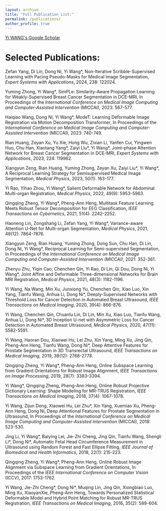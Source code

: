 ```yaml
---
layout: archive
title: "Full Publication List:"
permalink: /publications/
author_profile: true
---
```


[Yi WANG's Google Scholar](https://scholar.google.com.hk/citations?user=k2-vv-MAAAAJ&hl=zh-CN&oi=ao)


Selected Publications:
======
Zefan Yang, Di Lin, Dong Ni, Yi Wang\*, Non-Iterative Scribble-Supervised Learning with Pacing Pseudo-Masks for Medical Image Segmentation, _Expert Systems with Applications_, 2024, 238: 122024.

Yuming Zhong, Yi Wang\*, SimPLe: Similarity-Aware Propagation Learning for Weakly-Supervised Breast Cancer Segmentation in DCE-MRI, In Proceedings of the _International Conference on Medical Image Computing and Computer-Assisted Intervention_ (MICCAI), 2023: 567-577.

Haiqiao Wang, Dong Ni, Yi Wang\*, ModeT: Learning Deformable Image Registration via Motion Decomposition Transformer, In Proceedings of the _International Conference on Medical Image Computing and Computer-Assisted Intervention_ (MICCAI), 2023: 740-749.

Rian Huang, Zeyan Xu, Yu Xie, Hong Wu, Zixian Li, Yanfen Cui, Yingwen Huo, Chu Han, Xiaotang Yang\*, Zaiyi Liu\*, Yi Wang\*, Joint-phase Attention Network for Breast Cancer Segmentation in DCE-MRI, _Expert Systems with Applications_, 2023, 224: 119962.

Xiangyun Zeng, Rian Huang, Yuming Zhong, Zeyan Xu, Zaiyi Liu\*, Yi Wang\*, A Reciprocal Learning Strategy for Semisupervised Medical Image Segmentation, _Medical Physics_, 2023, 50(1): 163-177.

Yi Rao, Yihao Zhou, Yi Wang\*, Salient Deformable Network for Abdominal Multi-organ Registration, _Medical Physics_, 2022, 49(9): 5953-5963.

Qingqing Zheng, Yi Wang\*, Pheng-Ann Heng, Multitask Feature Learning Meets Robust Tensor Decomposition for EEG Classification, _IEEE Transactions on Cybernetics_, 2021, 51(4): 2242-2252.

Haoneng Lin, Zongshang Li, Zefan Yang, Yi Wang\*, Variance-aware Attention U-Net for Multi-organ Segmentation, _Medical Physics_, 2021, 48(12): 7864-7876.

Xiangyun Zeng, Rian Huang, Yuming Zhong, Dong Sun, Chu Han, Di Lin, Dong Ni, Yi Wang\*, Reciprocal Learning for Semi-supervised Segmentation, In Proceedings of the _International Conference on Medical Image Computing and Computer-Assisted Intervention (MICCAI)_, 2021: 352-361.

Zhenyu Zhu, Yiqin Cao, Chenchen Qin, Yi Rao, Di Lin, Qi Dou, Dong Ni, Yi Wang\*, Joint Affine and Deformable Three-dimensional Networks for Brain MRI Registration, _Medical Physics_, 2021, 48(3): 1182-1196.

Yi Wang, Na Wang, Min Xu, Junxiong Yu, Chenchen Qin, Xiao Luo, Xin Yang, Tianfu Wang, Anhua Li, Dong Ni\*, Deeply-Supervised Networks with Threshold Loss for Cancer Detection in Automated Breast Ultrasound, _IEEE Transactions on Medical Imaging_, 2020, 39(4): 866-876.

Yi Wang, Chenchen Qin, Chuanlu Lin, Di Lin, Min Xu, Xiao Luo, Tianfu Wang, Anhua Li, Dong Ni\*, 3D Inception U-net with Asymmetric Loss for Cancer Detection in Automated Breast Ultrasound, _Medical Physics_, 2020, 47(11): 5582-5591.

Yi Wang, Haoran Dou, Xiaowei Hu, Lei Zhu, Xin Yang, Ming Xu, Jing Qin, Pheng-Ann Heng, Tianfu Wang, Dong Ni\*, Deep Attentive Features for Prostate Segmentation in 3D Transrectal Ultrasound, _IEEE Transactions on Medical Imaging_, 2019, 38(12): 2768-2778.

Qingqing Zheng, Yi Wang\*, Pheng-Ann Heng, Online Subspace Learning from Gradient Orientations for Robust Image Alignment, _IEEE Transactions on Image Processing_, 2019, 28(7): 3383-3394.

Yi Wang\*, Qingqing Zheng, Pheng-Ann Heng, Online Robust Projective Dictionary Learning: Shape Modeling for MR-TRUS Registration, _IEEE Transactions on Medical Imaging_, 2018, 37(4): 1067-1078.

Yi Wang, Zijun Deng, Xiaowei Hu, Lei Zhu\*, Xin Yang, Xuemiao Xu, Pheng-Ann Heng, Dong Ni, Deep Attentional Features for Prostate Segmentation in Ultrasound, In Proceedings of the _International Conference on Medical Image Computing and Computer-Assisted Intervention_ (MICCAI), 2018: 523-530.

Jing Li, Yi Wang\*, Baiying Lei, Jie-Zhi Cheng, Jing Qin, Tianfu Wang, Shengli Li\*, Dong Ni\*, Automatic Fetal Head Circumference Measurement in Ultrasound using Random Forest and Fast Ellipse Fitting, _IEEE Journal of Biomedical and Health Informatics_, 2018, 22(1): 215-223.

Qingqing Zheng, Yi Wang\*, Pheng-Ann Heng, Online Robust Image Alignment via Subspace Learning from Gradient Orientations, In Proceedings of the _IEEE International Conference on Computer Vision_ (ICCV), 2017: 1753-1762.

Yi Wang, Jie-Zhi Cheng\*, Dong Ni\*, Muqing Lin, Jing Qin, Xiongbiao Luo, Ming Xu, XiaoyanXie, Pheng-Ann Heng, Towards Personalized Statistical Deformable Model and Hybrid Point Matching for Robust MR-TRUS Registration, _IEEE Transactions on Medical Imaging_, 2016, 35(2): 589-604.

